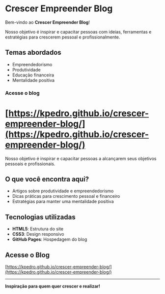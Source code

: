 # Crescer Empreender Blog

Bem-vindo ao **Crescer Empreender Blog**!  

Nosso objetivo é inspirar e capacitar pessoas com ideias, ferramentas e estratégias para crescerem pessoal e profissionalmente.

## Temas abordados
- Empreendedorismo
- Produtividade
- Educação financeira
- Mentalidade positiva

### Acesse o blog
[https://kpedro.github.io/crescer-empreender-blog/](https://kpedro.github.io/crescer-empreender-blog/)
=======
Nosso objetivo é inspirar e capacitar pessoas a alcançarem seus objetivos pessoais e profissionais.

## O que você encontra aqui?
- Artigos sobre produtividade e empreendedorismo
- Dicas práticas para crescimento pessoal e financeiro
- Estratégias para manter uma mentalidade positiva

## Tecnologias utilizadas
- **HTML5**: Estrutura do site
- **CSS3**: Design responsivo
- **GitHub Pages**: Hospedagem do blog

## Acesse o Blog
[https://kpedro.github.io/crescer-empreender-blog/](https://kpedro.github.io/crescer-empreender-blog/)

---
**Inspiração para quem quer crescer e realizar!**
